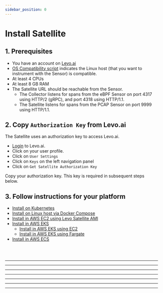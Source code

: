 ```yaml
---
sidebar_position: 0
---
```


# Install Satellite

## 1. Prerequisites
- You have an account on [Levo.ai](https://app.levo.ai/login)
- [OS Compatibility script](./os-compat-check.mdx) indicates the Linux host (that you want to instrument with the Sensor) is compatible.
- At least 4 CPUs
- At least 8 GB RAM
- The Satellite URL should be reachable from the Sensor.
  - The Collector listens for spans from the eBPF Sensor on port 4317 using HTTP/2 (gRPC), and port 4318 using HTTP/1.1. 
  - The Satellite listens for spans from the PCAP Sensor on port 9999 using HTTP/1.1.

## 2. Copy `Authorization Key` from Levo.ai

The Satellite uses an authorization key to access Levo.ai.

- [Login](https://app.levo.ai/login) to Levo.ai.
- Click on your user profile.
- Click on `User Settings`
- Click on `Keys` on the left navigation panel
- Click on `Get Satellite Authorization Key`

Copy your authorization key. This key is required in subsequent steps below.


## 3. Follow instructions for your platform
- [Install on Kubernetes](satellite-kubernetes.md)
- [Install on Linux host via Docker Compose](satellite-docker-compose.md)
- [Install in AWS EC2 using Levo Satellite AMI](#install-in-aws-ec2-using-levo-satellite-ami)
- [Install in AWS EKS](#install-in-aws-eks)
  - [Install in AWS EKS using EC2](#install-in-aws-eks-using-ec2)
  - [Install in AWS EKS using Fargate](#install-in-aws-eks-using-fargate)
- [Install in AWS ECS](#install-in-aws-ecs)

<br></br>

-------------------------------------------------


-------------------------------------------------

-------------------------------------------------


---


-------------------------------------------------

-------------------------------------------------

-------------------------------------------------
